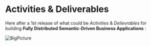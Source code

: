 Activities & Deliverables
==

Here after a 1st release of what could be _Activities_ & _Delievrables_ for building __Fully Distributed Semantic-Driven Business Applications__ : 

![BigPicture](https://github.com/iPlumb3r/BigPicture/blob/master/Images/BigPicture_ActivitiesAndDeliverables_2020-03-12.png)
